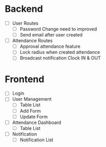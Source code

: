 # Backend
- [ ] User Routes
  - [ ] Password Change need to improved
  - [ ] Send email after user created
- [ ] Attendance Routes
  - [ ] Approval attendance feature
  - [ ] Lock radius when created attendance
  - [ ] Broadcast notification Clock IN & OUT
# Frontend
- [ ] Login
- [ ] User Management
  - [ ] Table List
  - [ ] Add Form
  - [ ] Update Form
- [ ] Attendance Dashboard
  - [ ] Table List
- [ ] Notification
  - [ ] Notification List